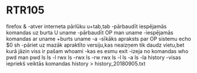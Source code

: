 # RTR105
firefox & -atver interneta pārlūku
u+tab,tab -pārbaudīt iespējamās komandas uz burta U
uname -pārbaudīt OP
man uname -iespējamās komandas ar uname +burts
uname -a -sīkāks apraksts par OP sistemu
echo $0
sh -pāriet uz mazāk apraktīto versiju,kas neaizņem tik daudz vietu,bet kurā jāzin viss ir pašam 
whoami -kas es esmu
exit -izeja no komandas
who
pwd
man pwd
ls
ls -l
rwx
ls -rwx
ls -rw
rwx
ls -l
ls -a
ls -la
history -visas iepriekš veiktās komandas
 history > history_20180905.txt
